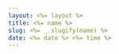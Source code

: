 ```yaml
---
layout: <%= layout %>
title: <%= name %>
slug: <%= _.slugify(name) %>
date: <%= date %> <%= time %>
---
```

